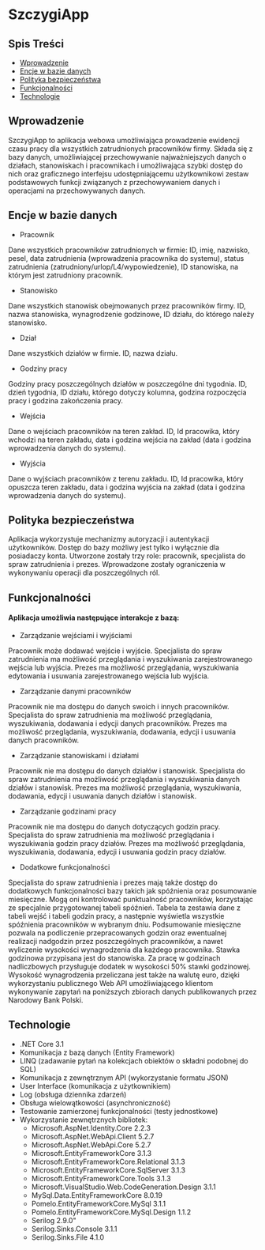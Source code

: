 # SzczygiApp

## Spis Treści
* [Wprowadzenie](#wprowadzenie)
* [Encje w bazie danych](#encje-w-bazie-danych)
* [Polityka bezpieczeństwa](#polityka-bezpieczeństwa)
* [Funkcjonalności](#funkcjonalności)
* [Technologie](#technologie)

## Wprowadzenie 
SzczygiApp to aplikacja webowa umożliwiająca prowadzenie ewidencji czasu pracy dla wszystkich zatrudnionych pracowników firmy. Składa się z bazy danych, umożliwiającej przechowywanie najważniejszych danych o działach, stanowiskach i pracownikach i umożliwająca szybki dostęp do nich oraz graficznego interfejsu udostępniającemu użytkownikowi zestaw podstawowych funkcji związanych z przechowywaniem danych i operacjami na przechowywanych danych.

## Encje w bazie danych
* Pracownik

Dane wszystkich pracowników zatrudnionych w firmie: ID, imię, nazwisko, pesel, data zatrudnienia (wprowadzenia pracownika do systemu), status zatrudnienia (zatrudniony/urlop/L4/wypowiedzenie), ID stanowiska, na którym jest zatrudniony pracownik.

* Stanowisko

Dane wszystkich stanowisk obejmowanych przez pracowników firmy. ID, nazwa stanowiska, wynagrodzenie godzinowe, ID działu, do którego należy stanowisko.

* Dział

Dane wszystkich działów w firmie. ID, nazwa działu.

* Godziny pracy

Godziny pracy poszczególnych działów w poszczególne dni tygodnia. ID, dzień tygodnia, ID działu, którego dotyczy kolumna, godzina rozpoczęcia pracy i godzina zakończenia pracy.

* Wejścia

Dane o wejściach pracowników na teren zakład. ID, Id pracowika, który wchodzi na teren zakładu, data i godzina wejścia na zakład (data i godzina wprowadzenia danych do systemu).

* Wyjścia

Dane o wyjściach pracowników z terenu zakładu. ID, Id pracowika, który opuszcza teren zakładu, data i godzina wyjścia na zakład (data i godzina wprowadzenia danych do systemu).


## Polityka bezpieczeństwa
Aplikacja wykorzystuje mechanizmy autoryzacji i autentykacji użytkowników. Dostęp do bazy możliwy jest tylko i wyłącznie dla posiadaczy konta. Utworzone zostały trzy role: pracownik, specjalista do spraw zatrudnienia i prezes. Wprowadzone zostały ograniczenia w wykonywaniu operacji dla poszczególnych ról. 

## Funkcjonalności
#### Aplikacja umożliwia następujące interakcje z bazą:
* Zarządzanie wejściami i wyjściami

Pracownik może dodawać wejście i wyjście.
Specjalista do spraw zatrudnienia ma możliwość przeglądania i wyszukiwania zarejestrowanego wejścia lub wyjścia.
Prezes ma możliwość przeglądania, wyszukiwania edytowania i usuwania zarejestrowanego wejścia lub wyjścia.

* Zarządzanie danymi pracowników

Pracownik nie ma dostępu do danych swoich i innych pracowników.
Specjalista do spraw zatrudnienia ma możliwość przeglądania, wyszukiwania, dodawania i edycji danych pracowników. 
Prezes ma możliwość przeglądania, wyszukiwania, dodawania, edycji i usuwania danych pracowników.

* Zarządzanie stanowiskami i działami

Pracownik nie ma dostępu do danych działów i stanowisk.
Specjalista do spraw zatrudnienia ma możliwość przeglądania i wyszukiwania danych działów i stanowisk. 
Prezes ma możliwość przeglądania, wyszukiwania, dodawania, edycji i usuwania danych działów i stanowisk.

* Zarządzanie godzinami pracy

Pracownik nie ma dostępu do danych dotyczących godzin pracy.
Specjalista do spraw zatrudnienia ma możliwość przeglądania i wyszukiwania godzin pracy działów.
Prezes ma możliwość przeglądania, wyszukiwania, dodawania, edycji i usuwania godzin pracy działów.

* Dodatkowe funkcjonalności

Specjalista do spraw zatrudnienia i prezes mają także dostęp do dodatkowych funkcjonalności bazy takich jak spóźnienia oraz posumowanie miesięczne. Mogą oni kontrolować punktualność pracowników, korzystając ze specjalnie przygotowanej tabeli spóźnień. Tabela ta zestawia dane z tabeli wejść i tabeli godzin pracy, a następnie wyświetla wszystkie spóźnienia pracowników w wybranym dniu.
Podsumowanie miesięczne pozwala na podliczenie przepracowanych godzin oraz ewentualnej realizacji nadgodzin przez poszczególnych pracowników, a nawet wyliczenie wysokości wynagrodzenia dla każdego pracownika. Stawka godzinowa przypisana jest do stanowiska. Za pracę w godzinach nadliczbowych przysługuje dodatek w wysokości 50% stawki godzinowej. Wysokość wynagrodzenia przeliczana jest także na walutę euro, dzięki wykorzystaniu publicznego Web API umożliwiającego klientom wykonywanie zapytań na poniższych zbiorach danych publikowanych przez Narodowy Bank Polski.


## Technologie
* .NET Core 3.1
* Komunikacja z bazą danych (Entity Framework)
* LINQ (zadawanie pytań na kolekcjach obiektów o składni podobnej do SQL)
* Komunikacja z zewnętrznym API (wykorzystanie formatu JSON)
* User Interface (komunikacja z użytkownikiem)
* Log (obsługa dziennika zdarzeń)
* Obsługa wielowątkowości (asynchroniczność)
* Testowanie zamierzonej funkcjonalności (testy jednostkowe)
* Wykorzystanie zewnętrznych bibliotek:
  * Microsoft.AspNet.Identity.Core 2.2.3
  * Microsoft.AspNet.WebApi.Client 5.2.7
  * Microsoft.AspNet.WebApi.Core 5.2.7
  * Microsoft.EntityFrameworkCore 3.1.3
  * Microsoft.EntityFrameworkCore.Relational 3.1.3
  * Microsoft.EntityFrameworkCore.SqlServer 3.1.3
  * Microsoft.EntityFrameworkCore.Tools 3.1.3
  * Microsoft.VisualStudio.Web.CodeGeneration.Design 3.1.1
  * MySql.Data.EntityFrameworkCore 8.0.19
  * Pomelo.EntityFrameworkCore.MySql 3.1.1
  * Pomelo.EntityFrameworkCore.MySql.Design 1.1.2
  * Serilog 2.9.0"
  * Serilog.Sinks.Console 3.1.1
  * Serilog.Sinks.File 4.1.0
